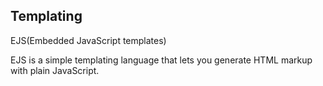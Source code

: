 ## Templating 
EJS(Embedded JavaScript templates)

EJS is a simple templating language that lets you generate HTML markup with plain JavaScript.
